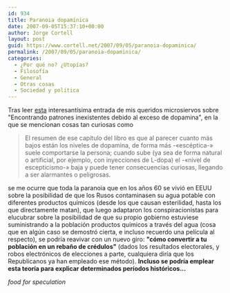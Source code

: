 ```yaml
---
id: 934
title: Paranoia dopamí­nica
date: 2007-09-05T15:37:10+00:00
author: Jorge Cortell
layout: post
guid: https://www.cortell.net/2007/09/05/paranoia-dopaminica/
permalink: /2007/09/05/paranoia-dopaminica/
categories:
  - ¿Por qué no? ¿Utopías?
  - Filosofí­a
  - General
  - Otras cosas
  - Sociedad y polí­tica
---
```

Tras leer <a title="post Microsiervos" target="_blank" href="https://www.microsiervos.com/archivo/azar/patrones-dopamina.html">esta</a> interesantí­sima entrada de mis queridos microsiervos sobre "Encontrando patrones inexistentes debido al exceso de dopamina", en la que se mencionan cosas tan curiosas como

> El resumen de ese capí­tulo del libro es que al parecer cuanto más bajos están los niveles de dopamina, de forma más -«escéptica-» suele comportarse la persona; cuando sube (ya sea de forma natural o artificial, por ejemplo, con inyecciones de L-dopa) el -«nivel de escepticismo-» baja y puede tener consecuencias curiosas, llegando a ser alarmantes o peligrosas.

se me ocurre que toda la paranoia que en los años 60 se vivió en EEUU sobre la posibilidad de que los Rusos contaminasen su agua potable con diferentes productos quí­micos (desde los que causan esterilidad, hasta los que directamente matan), que luego adaptaron los conspiracionistas para elucubrar sobre la posibilidad de que su propio gobierno estuviese suministrando a la población productos quí­micos a través del agua (cosa que en algún caso se demostró cierta, e incluso recuerdo una pelí­cula al respecto), se podrí­a reavivar con un nuevo giro: **"cómo convertir a tu población en un rebaño de crédulos"** (dados los resultados electorales, y robos electrónicos de elecciones a parte, cualquiera dirí­a que los Republicanos ya han empleado ese método). **Incluso se podrí­a emplear esta teorí­a para explicar determinados perí­odos históricos...**

_food for speculation_